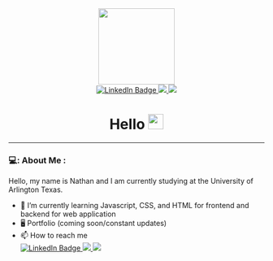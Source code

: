 <div id="header" align="center">
  <img src="C:\Users\nchug\Downloads\digiChannelHeart.gif" width="150"/>
    <div id="badges" align="center">
    <a href="https://www.linkedin.com/in/nathan-chugito/">
      <img src="https://img.shields.io/badge/LinkedIn-blue?style=for-the-badge&logo=linkedin&logoColor=white" alt="LinkedIn Badge"/>
    </a>
    <a href="your-youtube-URL">
      <img src="https://img.shields.io/badge/Gmail-D14836?style=for-the-badge&logo=gmail&logoColor=white"/>
    </a>
    <a href="your-twitter-URL">
      <img src="https://img.shields.io/badge/Instagram-E4405F?style=for-the-badge&logo=instagram&logoColor=white"/>
    </a>
    <h1>
      Hello 
      <img src="https://media.giphy.com/media/hvRJCLFzcasrR4ia7z/giphy.gif" width="30px"/>
    </h1>
  </div>
</div>


---

### 💻: About Me :
Hello, my name is Nathan and I am currently studying at the University of Arlington Texas. 
- 🌱 I’m currently learning Javascript, CSS, and HTML for frontend and backend for web application
- 🖥️ Portfolio (coming soon/constant updates)
- 📫 How to reach me <div id="badges"><a href="https://www.linkedin.com/in/nathan-chugito-uta/">
      <img src="https://img.shields.io/badge/LinkedIn-blue?style=for-the-badge&logo=linkedin&logoColor=white" alt="LinkedIn Badge"/>
    </a>
    <a href="">
      <img src="https://img.shields.io/badge/Gmail-D14836?style=for-the-badge&logo=gmail&logoColor=white"/>
    </a>
    <a href="https://www.instagram.com/nennechu1/">
      <img src="https://img.shields.io/badge/Instagram-E4405F?style=for-the-badge&logo=instagram&logoColor=white"/>
    </a></div>


<!---
Nennechu/Nennechu is a ✨ special ✨ repository because its `README.md` (this file) appears on your GitHub profile.
You can click the Preview link to take a look at your changes.
--->
